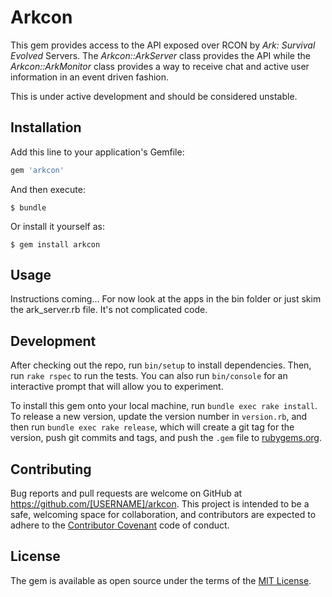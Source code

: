 # Arkcon

This gem provides access to the API exposed over RCON by *Ark: Survival Evolved* Servers.  The *Arkcon::ArkServer* class provides the API while the *Arkcon::ArkMonitor* class provides a way to receive chat and active user information in an event driven fashion.

This is under active development and should be considered unstable.

## Installation

Add this line to your application's Gemfile:

```ruby
gem 'arkcon'
```

And then execute:

    $ bundle

Or install it yourself as:

    $ gem install arkcon

## Usage

Instructions coming...  For now look at the apps in the bin folder or just skim the ark_server.rb file.  It's not complicated code.

## Development

After checking out the repo, run `bin/setup` to install dependencies. Then, run `rake rspec` to run the tests. You can also run `bin/console` for an interactive prompt that will allow you to experiment.

To install this gem onto your local machine, run `bundle exec rake install`. To release a new version, update the version number in `version.rb`, and then run `bundle exec rake release`, which will create a git tag for the version, push git commits and tags, and push the `.gem` file to [rubygems.org](https://rubygems.org).

## Contributing

Bug reports and pull requests are welcome on GitHub at https://github.com/[USERNAME]/arkcon. This project is intended to be a safe, welcoming space for collaboration, and contributors are expected to adhere to the [Contributor Covenant](contributor-covenant.org) code of conduct.


## License

The gem is available as open source under the terms of the [MIT License](http://opensource.org/licenses/MIT).


